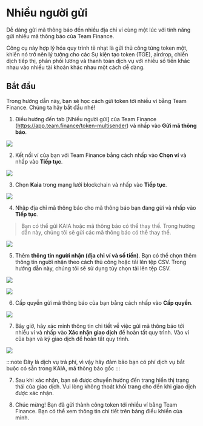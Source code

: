 # Nhiều người gửi

Dễ dàng gửi mã thông báo đến nhiều địa chỉ ví cùng một lúc với tính năng gửi nhiều mã thông báo của Team Finance.

Công cụ này hợp lý hóa quy trình tẻ nhạt là gửi thủ công từng token một, khiến nó trở nên lý tưởng cho các Sự kiện tạo token (TGE), airdrop, chiến dịch tiếp thị, phân phối lương và thanh toán dịch vụ với nhiều số tiền khác nhau vào nhiều tài khoản khác nhau một cách dễ dàng.

## Bắt đầu

Trong hướng dẫn này, bạn sẽ học cách gửi token tới nhiều ví bằng Team Finance. Chúng ta hãy bắt đầu nhé!

1. Điều hướng đến tab [Nhiều người gửi] của Team Finance (https://app.team.finance/token-multisender) và nhấp vào **Gửi mã thông báo**.

![](/img/build/tools/token-management/multisender/ms-step-1.png)

2. Kết nối ví của bạn với Team Finance bằng cách nhấp vào **Chọn ví** và nhấp vào **Tiếp tục**.

![](/img/build/tools/token-management/multisender/ms-step-2.png)

3. Chọn **Kaia** trong mạng lưới blockchain và nhấp vào **Tiếp tục**.

![](/img/build/tools/token-management/multisender/ms-step-3.png)

4. Nhập địa chỉ mã thông báo cho mã thông báo bạn đang gửi và nhấp vào **Tiếp tục**.

> Bạn có thể gửi KAIA hoặc mã thông báo có thể thay thế. Trong hướng dẫn này, chúng tôi sẽ gửi các mã thông báo có thể thay thế.

![](/img/build/tools/token-management/multisender/ms-step-4.png)

5. Thêm **thông tin người nhận (địa chỉ ví và số tiền)**. Bạn có thể chọn thêm thông tin người nhận theo cách thủ công hoặc tải lên tệp CSV. Trong hướng dẫn này, chúng tôi sẽ sử dụng tùy chọn tải lên tệp CSV.

![](/img/build/tools/token-management/multisender/ms-step-5a.png)

![](/img/build/tools/token-management/multisender/ms-step-5b.png)

6. Cấp quyền gửi mã thông báo của bạn bằng cách nhấp vào **Cấp quyền**.

![](/img/build/tools/token-management/multisender/ms-step-6.png)

7. Bây giờ, hãy xác minh thông tin chi tiết về việc gửi mã thông báo tới nhiều ví và nhấp vào **Xác nhận giao dịch** để hoàn tất quy trình. Vào ví của bạn và ký giao dịch để hoàn tất quy trình.

![](/img/build/tools/token-management/multisender/ms-step-7.png)

:::note
Đây là dịch vụ trả phí, vì vậy hãy đảm bảo bạn có phí dịch vụ bắt buộc có sẵn trong KAIA, mã thông báo gốc
:::

7. Sau khi xác nhận, bạn sẽ được chuyển hướng đến trang hiển thị trạng thái của giao dịch. Vui lòng không thoát khỏi trang cho đến khi giao dịch được xác nhận.

8. Chúc mừng! Bạn đã gửi thành công token tới nhiều ví bằng Team Finance. Bạn có thể xem thông tin chi tiết trên bảng điều khiển của mình.
